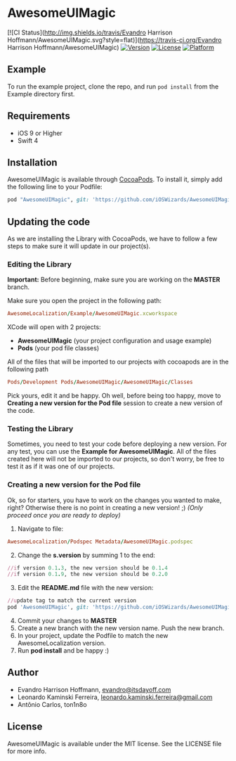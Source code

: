 # AwesomeUIMagic

[![CI Status](http://img.shields.io/travis/Evandro Harrison Hoffmann/AwesomeUIMagic.svg?style=flat)](https://travis-ci.org/Evandro Harrison Hoffmann/AwesomeUIMagic)
[![Version](https://img.shields.io/cocoapods/v/AwesomeUIMagic.svg?style=flat)](http://cocoapods.org/pods/AwesomeUIMagic)
[![License](https://img.shields.io/cocoapods/l/AwesomeUIMagic.svg?style=flat)](http://cocoapods.org/pods/AwesomeUIMagic)
[![Platform](https://img.shields.io/cocoapods/p/AwesomeUIMagic.svg?style=flat)](http://cocoapods.org/pods/AwesomeUIMagic)

## Example

To run the example project, clone the repo, and run `pod install` from the Example directory first.

## Requirements

- iOS 9 or Higher
- Swift 4

## Installation

AwesomeUIMagic is available through [CocoaPods](http://cocoapods.org). To install
it, simply add the following line to your Podfile:

```ruby
pod "AwesomeUIMagic", git: 'https://github.com/iOSWizards/AwesomeUIMagic', tag: '0.2.1'
```

## Updating the code

As we are installing the Library with CocoaPods, we have to follow a few steps to make sure it will update in our project(s).

### Editing the Library

**Important:** Before beginning, make sure you are working on the **MASTER** branch.

Make sure you open the project in the following path:

```ruby
AwesomeLocalization/Example/AwesomeUIMagic.xcworkspace
```

XCode will open with 2 projects:
- **AwesomeUIMagic** (your project configuration and usage example)
- **Pods** (your pod file classes)

All of the files that will be imported to our projects with cocoapods are in the following path

```ruby
Pods/Development Pods/AwesomeUIMagic/AwesomeUIMagic/Classes
```

Pick yours, edit it and be happy. Oh well, before being too happy, move to **Creating a new version for the Pod file** session to create a new version of the code.

### Testing the Library

Sometimes, you need to test your code before deploying a new version.
For any test, you can use the **Example for AwesomeUIMagic**.
All of the files created here will not be imported to our projects, so don't worry, be free to test it as if it was one of our projects.

### Creating a new version for the Pod file

Ok, so for starters, you have to work on the changes you wanted to make, right? Otherwise there is no point in creating a new version! ;)
*(Only proceed once you are ready to deploy)*

1. Navigate to file:

```ruby
AwesomeLocalization/Podspec Metadata/AwesomeUIMagic.podspec
```

2. Change the **s.version** by summing 1 to the end:

```ruby
//if version 0.1.3, the new version should be 0.1.4
//if version 0.1.9, the new version should be 0.2.0
```

3. Edit the **README.md** file with the new version:

```ruby
//update tag to match the current version
pod 'AwesomeUIMagic', git: 'https://github.com/iOSWizards/AwesomeUIMagic.git', tag: '0.1.0'
```

4. Commit your changes to **MASTER**
5. Create a new branch with the new version name. Push the new branch.
6. In your project, update the Podfile to match the new AwesomeLocalization version.
7. Run **pod install** and be happy :)

## Author

- Evandro Harrison Hoffmann, evandro@itsdayoff.com
- Leonardo Kaminski Ferreira, leonardo.kaminski.ferreira@gmail.com
- Antônio Carlos, ton1n8o

## License

AwesomeUIMagic is available under the MIT license. See the LICENSE file for more info.
